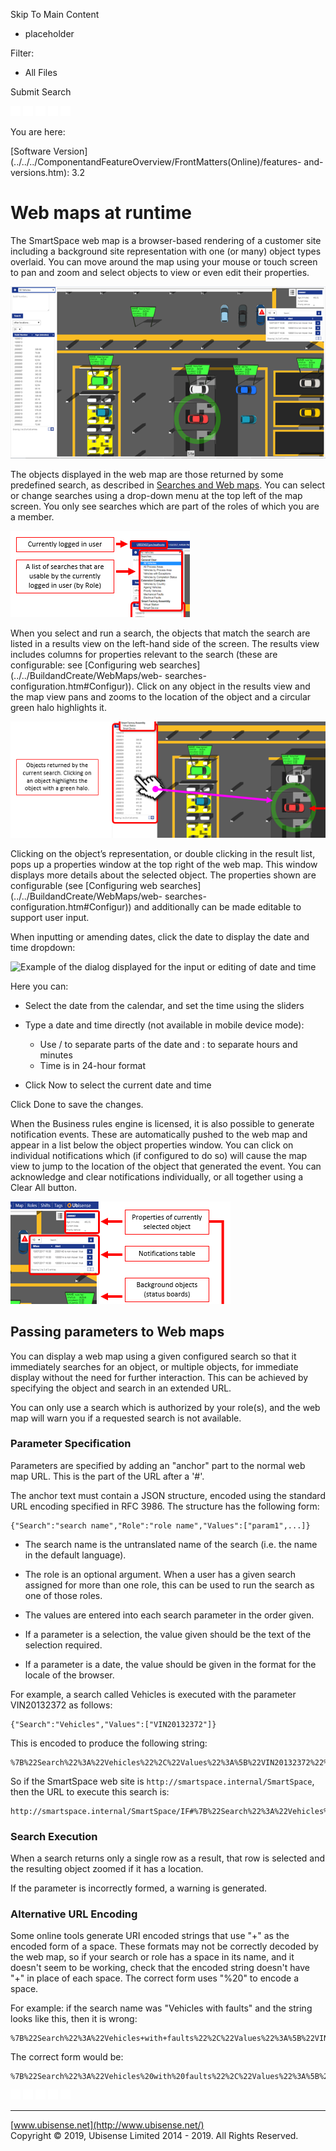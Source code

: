 

Skip To Main Content

[](../../../Home.htm)

  * placeholder

Filter:

  * All Files

Submit Search

![Navigate previous](../../../images/transparent.gif) ![Navigate
next](../../../images/transparent.gif) ![Expand
all](../../../images/transparent.gif) ![](../../../images/transparent.gif)
![Print](../../../images/transparent.gif)

You are here:

[Software
Version](../../../ComponentandFeatureOverview/FrontMatters\(Online\)/features-
and-versions.htm): 3.2

# Web maps at runtime

The SmartSpace web map is a browser-based rendering of a customer site
including a background site representation with one (or many) object types
overlaid. You can move around the map using your mouse or touch screen to pan
and zoom and select objects to view or even edit their properties.

![](../../../images/WebmapExample.png)

The objects displayed in the web map are those returned by some predefined
search, as described in [ Searches and Web maps](web-maps-introduction.htm).
You can select or change searches using a drop-down menu at the top left of
the map screen. You only see searches which are part of the roles of which you
are a member.

![](../../../images/WebmapList.png)

When you select and run a search, the objects that match the search are listed
in a results view on the left-hand side of the screen. The results view
includes columns for properties relevant to the search (these are
configurable: see [Configuring web searches](../../BuildandCreate/WebMaps/web-
searches-configuration.htm#Configur)). Click on any object in the results view
and the map view pans and zooms to the location of the object and a circular
green halo highlights it.

![](../../../images/WebmapResult.png)

Clicking on the object’s representation, or double clicking in the result
list, pops up a properties window at the top right of the web map. This window
displays more details about the selected object. The properties shown are
configurable (see [Configuring web searches](../../BuildandCreate/WebMaps/web-
searches-configuration.htm#Configur)) and additionally can be made editable to
support user input.

When inputting or amending dates, click the date to display the date and time
dropdown:

![Example of the dialog displayed for the input or editing of date and
time](../../../images/DateDropdown.png)

Here you can:

  * Select the date from the calendar, and set the time using the sliders
  * Type a date and time directly (not available in mobile device mode):

    * Use / to separate parts of the date and : to separate hours and minutes
    * Time is in 24-hour format
  * Click Now to select the current date and time

Click Done to save the changes.

When the Business rules engine is licensed, it is also possible to generate
notification events. These are automatically pushed to the web map and appear
in a list below the object properties window. You can click on individual
notifications which (if configured to do so) will cause the map view to jump
to the location of the object that generated the event. You can acknowledge
and clear notifications individually, or all together using a Clear All
button.

![](../../../images/WebmapNotifications.png)

## Passing parameters to Web maps

You can display a web map using a given configured search so that it
immediately searches for an object, or multiple objects, for immediate display
without the need for further interaction. This can be achieved by specifying
the object and search in an extended URL.

You can only use a search which is authorized by your role(s), and the web map
will warn you if a requested search is not available.

### Parameter Specification

Parameters are specified by adding an "anchor" part to the normal web map URL.
This is the part of the URL after a '#'.

The anchor text must contain a JSON structure, encoded using the standard URL
encoding specified in RFC 3986. The structure has the following form:

    
    
    {"Search":"search name","Role":"role name","Values":["param1",...]}
    

  * The search name is the untranslated name of the search (i.e. the name in the default language).

  * The role is an optional argument. When a user has a given search assigned for more than one role, this can be used to run the search as one of those roles.

  * The values are entered into each search parameter in the order given.

  * If a parameter is a selection, the value given should be the text of the selection required.
  * If a parameter is a date, the value should be given in the format for the locale of the browser.

For example, a search called Vehicles is executed with the parameter
VIN20132372 as follows:

    
    
    {"Search":"Vehicles","Values":["VIN20132372"]}
    

This is encoded to produce the following string:

    
    
    %7B%22Search%22%3A%22Vehicles%22%2C%22Values%22%3A%5B%22VIN20132372%22%5D%7D
    

So if the SmartSpace web site is `http://smartspace.internal/SmartSpace`, then
the URL to execute this search is:

    
    
    http://smartspace.internal/SmartSpace/IF#%7B%22Search%22%3A%22Vehicles%22%2C%22Values%22%3A%5B%22VIN20132372%22%5D%7D
    

### Search Execution

When a search returns only a single row as a result, that row is selected and
the resulting object zoomed if it has a location.

If the parameter is incorrectly formed, a warning is generated.

### Alternative URL Encoding

Some online tools generate URI encoded strings that use "+" as the encoded
form of a space. These formats may not be correctly decoded by the web map, so
if your search or role has a space in its name, and it doesn't seem to be
working, check that the encoded string doesn't have "+" in place of each
space. The correct form uses "%20" to encode a space.

For example: if the search name was "Vehicles with faults" and the string
looks like this, then it is wrong:

    
    
    %7B%22Search%22%3A%22Vehicles+with+faults%22%2C%22Values%22%3A%5B%22VIN20132372%22%5D%7D
    

The correct form would be:

    
    
    %7B%22Search%22%3A%22Vehicles%20with%20faults%22%2C%22Values%22%3A%5B%22VIN20132372%22%5D%7D
    

![Navigate previous](../../../images/transparent.gif) ![Navigate
next](../../../images/transparent.gif) ![Expand
all](../../../images/transparent.gif) ![](../../../images/transparent.gif)
![Print](../../../images/transparent.gif)

* * *

[www.ubisense.net](http://www.ubisense.net/)  
Copyright © 2019, Ubisense Limited 2014 - 2019. All Rights Reserved.

